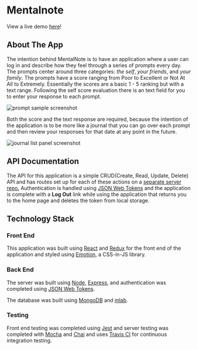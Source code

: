 # Mentalnote

View a live demo [here](https://mentalnote.herokuapp.com "Mentalnote")!

## About The App

The intention behind MentalNote is to have an application where a user can log in and describe how they feel through a series of prompts every day. The prompts center around three categories: *the self*, *your friends*, and *your family*. The prompts have a score ranging from Poor to Excellent or Not At All to Extremely. Essentially the scores are a basic 1 - 5 ranking but with a text range. Following the self score evaluation there is an text field for you to enter your response to each prompt.

![prompt sample screenshot](https://lh3.googleusercontent.com/qFOZpl6jeqT9vfOixX50FFK5Q-8sji9z5MyTI4HrxteSkfkJFdN6xFLiYm9gG3mWmX1BnOG4uIEg6hZ6ggiM=w1920-h1090)

Both the score and the text response are required, because the intention of the application is to be more like a journal that you can go over each prompt and then review your responses for that date at any point in the future.

![journal list panel screenshot](https://lh5.googleusercontent.com/nRO_hL_-zjD_tUq-oNCBhdzYwpIjD4Yavi3X0tSyNoa92iWBiLenhpaDrThjsziSBTvcSW3N74xiWySCJSXa=w1920-h1041-rw)

## API Documentation

The API for this application is a simple CRUD(Create, Read, Update, Delete) API and has routes set up for each of these actions on a [separate server repo.](https://github.com/nathancleon/self-journal-server) 
Authentication is handled using [JSON Web Tokens](https://jwt.io/) and the application is complete with a **Log Out** link while using the application that returns you to the home page and deletes the token from local storage.

## Technology Stack

### Front End

This application was built using [React](https://reactjs.org/) and [Redux](https://redux.js.org/) for the front end of the application and styled using [Emotion](https://emotion.sh/), a CSS-in-JS library.

### Back End

The server was built using [Node](https://nodejs.org/en/), [Express](https://expressjs.com/), and authentication was completed using [JSON Web Tokens](https://jwt.io/).

The database was built using [MongoDB](https://www.mongodb.com/) and [mlab](https://mlab.com/).

### Testing

Front end testing was completed using [Jest](https://jestjs.io/) and server testing was completed with [Mocha](https://mochajs.org/) and [Chai](https://www.chaijs.com/) and uses [Travis CI](https://travis-ci.org/) for continuous integration testing.
